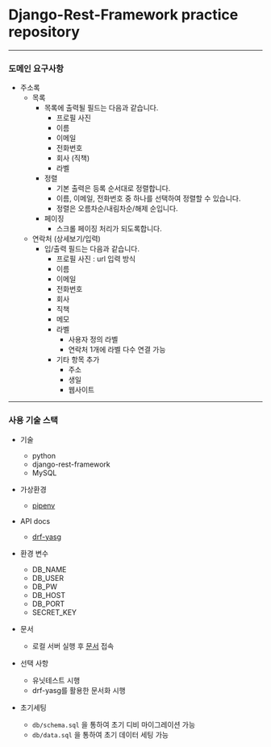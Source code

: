 # Django-Rest-Framework practice repository
***

### 도메인 요구사항
- 주소록
  - 목록
    - 목록에 출력될 필드는 다음과 같습니다.
      - 프로필 사진
      - 이름
      - 이메일
      - 전화번호
      - 회사 (직책)
      - 라벨
    - 정렬
      - 기본 출력은 등록 순서대로 정렬합니다.
      - 이름, 이메일, 전화번호 중 하나를 선택하여 정렬할 수 있습니다.
      - 정렬은 오름차순/내림차순/해제 순입니다.
    - 페이징
      - 스크롤 페이징 처리가 되도록합니다.
  - 연락처 (상세보기/입력)
    - 입/출력 필드는 다음과 같습니다.
      - 프로필 사진 : url 입력 방식
      - 이름
      - 이메일
      - 전화번호
      - 회사
      - 직책
      - 메모
      - 라벨
        - 사용자 정의 라벨
        - 연락처 1개에 라벨 다수 연결 가능
      - 기타 항목 추가
        - 주소
        - 생일
        - 웹사이트

***
### 사용 기술 스택
- 기술
  - python 
  - django-rest-framework
  - MySQL

- 가상환경
  - [pipenv](https://github.com/pypa/pipenv)

- API docs
  - [drf-yasg](https://github.com/axnsan12/drf-yasg)
 
- 환경 변수
  - DB_NAME
  - DB_USER
  - DB_PW
  - DB_HOST
  - DB_PORT
  - SECRET_KEY

- 문서
  - 로컬 서버 실행 후 [문서](http://localhost:8000/swagger/) 접속

- 선택 사항
  - 유닛테스트 시행
  - drf-yasg를 활용한 문서화 시행
 
- 초기세팅 
  - `db/schema.sql` 을 통하여 초기 디비 마이그레이션 가능
  - `db/data.sql` 을 통하여 초기 데이터 세팅 가능
